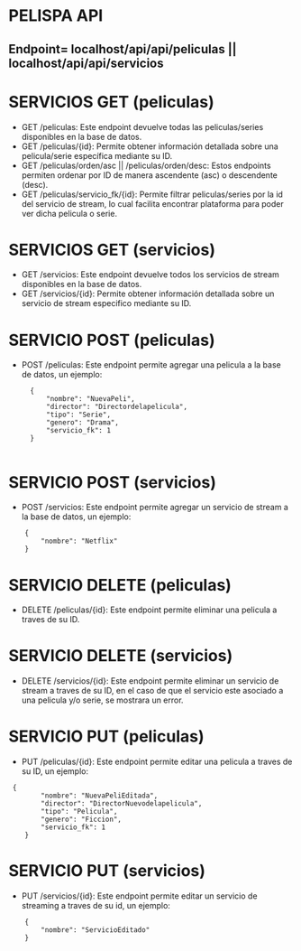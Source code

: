 # PELISPA API
## Endpoint= localhost/api/api/peliculas || localhost/api/api/servicios

# SERVICIOS GET (peliculas)
- GET /peliculas: Este endpoint devuelve todas las peliculas/series disponibles en la base de datos.
- GET /peliculas/{id}: Permite obtener información detallada sobre una pelicula/serie específica mediante su ID.
- GET /peliculas/orden/asc || /peliculas/orden/desc: Estos endpoints permiten ordenar por ID de manera ascendente (asc) o descendente (desc).
- GET /peliculas/servicio_fk/{id}: Permite filtrar peliculas/series por la id del servicio de stream, lo cual facilita encontrar plataforma para poder ver dicha pelicula o serie.


# SERVICIOS GET (servicios)
- GET /servicios: Este endpoint devuelve todos los servicios de stream disponibles en la base de datos.
- GET /servicios/{id}: Permite obtener información detallada sobre un servicio de stream especifico mediante su ID.


# SERVICIO POST (peliculas)
- POST /peliculas: Este endpoint permite agregar una pelicula a la base de datos, un ejemplo:
  ```
    {
        "nombre": "NuevaPeli",
        "director": "Directordelapelicula",
        "tipo": "Serie",
        "genero": "Drama",
        "servicio_fk": 1
    }


# SERVICIO POST (servicios)
- POST /servicios: Este endpoint permite agregar un servicio de stream a la base de datos, un ejemplo:
```
    {
        "nombre": "Netflix"
    }

```

# SERVICIO DELETE (peliculas)
- DELETE /peliculas/{id}: Este endpoint permite eliminar una pelicula a traves de su ID.


# SERVICIO DELETE (servicios)
- DELETE /servicios/{id}: Este endpoint permite eliminar un servicio de stream a traves de su ID, en el caso de que el servicio este asociado a una pelicula y/o serie, se mostrara un error.


# SERVICIO PUT (peliculas)
- PUT /peliculas/{id}: Este endpoint permite editar una pelicula a traves de su ID, un ejemplo:
```
 {
        "nombre": "NuevaPeliEditada",
        "director": "DirectorNuevodelapelicula",
        "tipo": "Pelicula",
        "genero": "Ficcion",
        "servicio_fk": 1
    }

```
# SERVICIO PUT (servicios)
- PUT /servicios/{id}: Este endpoint permite editar un servicio de streaming a traves de su id, un ejemplo:
```
    {
        "nombre": "ServicioEditado"
    }
```

